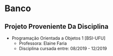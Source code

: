 # Banco

## Projeto Proveniente Da Disciplina

- Programação Orientada a Objetos 1 [BSI-UFU]
  - Professora: Elaine Faria
  - Disciplina cursada entre: 08/2019 - 12/2019
